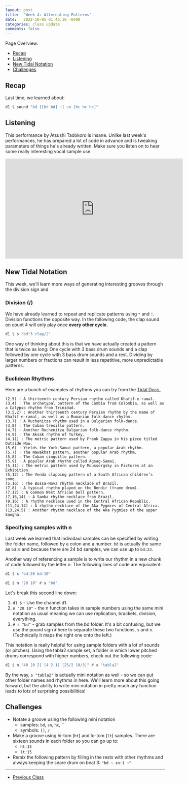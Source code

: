 ```yaml
---
layout: post
title:  "Week 4: Alternating Patterns"
date:   2022-10-05 01:46:10 -0400
categories: class update
comments: false
---
```


Page Overview:
* [Recap](#recap)
* [Listening](#listening)
* [New Tidal Notation](#new-tidal-notation)
* [Challenges](#challenges)

## Recap
Last time, we learned about:

```haskell
d1 $ sound "bd [[bd bd] ~] sn [hc hc hc]"
```

## Listening
This performance by Atsushi Tadokoro is insane. Unlike last week's performances, he has prepared a lot of code in advance and is tweaking parameters of things he's already written. Make sure you listen on to hear some really interesting vocal sample use.

<iframe width="560" height="315" src="https://www.youtube-nocookie.com/embed/Tjf-NJNfOP4?start=108" title="YouTube video player" frameborder="0" allow="accelerometer; autoplay; clipboard-write; encrypted-media; gyroscope; picture-in-picture" allowfullscreen></iframe>

## New Tidal Notation
This week, we'll learn more ways of generating interesting grooves through the division sign and 

### Division (/)
We have already learned to repeat and replicate patterns using `*` and `!`. Division functions the opposite way. In the following code, the clap sound on count 4 will only play once **every other cycle.** 

```haskell
d1 $ s "bd!3 clap/2"
```
One way of thinking about this is that we have actually created a pattern that is twice as long: One cycle with 3 bass drum sounds and a clap followed by one cycle with 3 bass drum sounds and a rest. Dividing by larger numbers or fractions can result in less repetitive, more unpredictable patterns.

### Euclidean Rhythms
Here are a bunch of examples of rhythms you can try from the [Tidal Docs.](https://tidalcycles.org/docs/patternlib/tutorials/mini_notation#euclidian-sequences)
```
(2,5) : A thirteenth century Persian rhythm called Khafif-e-ramal.
(3,4) : The archetypal pattern of the Cumbia from Colombia, as well as a Calypso rhythm from Trinidad.
(3,5,2) : Another thirteenth century Persian rhythm by the name of Khafif-e-ramal, as well as a Rumanian folk-dance rhythm.
(3,7) : A Ruchenitza rhythm used in a Bulgarian folk-dance.
(3,8) : The Cuban tresillo pattern.
(4,7) : Another Ruchenitza Bulgarian folk-dance rhythm.
(4,9) : The Aksak rhythm of Turkey.
(4,11) : The metric pattern used by Frank Zappa in his piece titled Outside Now.
(5,6) : Yields the York-Samai pattern, a popular Arab rhythm.
(5,7) : The Nawakhat pattern, another popular Arab rhythm.
(5,8) : The Cuban cinquillo pattern.
(5,9) : A popular Arab rhythm called Agsag-Samai.
(5,11) : The metric pattern used by Moussorgsky in Pictures at an Exhibition.
(5,12) : The Venda clapping pattern of a South African children’s song.
(5,16) : The Bossa-Nova rhythm necklace of Brazil.
(7,8) : A typical rhythm played on the Bendir (frame drum).
(7,12) : A common West African bell pattern.
(7,16,14) : A Samba rhythm necklace from Brazil.
(9,16) : A rhythm necklace used in the Central African Republic.
(11,24,14) : A rhythm necklace of the Aka Pygmies of Central Africa.
(13,24,5) : Another rhythm necklace of the Aka Pygmies of the upper Sangha.
```

### Specifying samples with n
Last week we learned that individaul samples can be specified by writing the folder name, followed by a colon and a number. `bd` is actually the same as `bd:0` and because there are 24 bd samples, we can use up to `bd:23`. 

Another way of referencing a sample is to write our rhythm in a new chunk of code followed by the letter n. The following lines of code are equivalent:

```haskell
d1 $ s "bd:20 bd:10"

d1 $ n "20 10" # s "bd"
```

Let's break this second line down:
1. `d1 $` - Use the channel d1.
2. `n "20 10"` - the n function takes in sample numbers using the same mini notation as usual meaning we can use replication, brackets, division, everything.
3. `# s "bd"` - grab samples from the bd folder. It's a bit confusing, but we use the pound sign `#` here to separate these two functions, `s` and `n`. (Technically it maps the right one onto the left.)

This notation is really helpful for using sample folders with a lot of sounds (or pitches). Using the tabla2 sample set, a folder in which lower pitched drums correspond with higher numbers, check out the following code:

```haskell
d1 $ n "40 [0 2] [4 2 1] [25/2 10/3]" # s "tabla2"
```
By the way, `s "tabla2"` is actually mini notation as well - so we can put other folder names and rhythms in here. We'll learn more about this going forward, but the ability to write mini notation in pretty much any function leads to lots of surprising possibilities!

## Challenges
* Notate a groove using the following mini notation
  * samples: `bd`, `sn`, `hc`, ``
  * symbols: `[]`, `/`
* Make a groove using hi-tom (`ht`) and lo-tom (`lt`) samples. There are sixteen sounds in each folder so you can go up to:
  * `ht:15`
  * `lt:15`
* Remix the following pattern by filling in the rests with other rhythms and always keeping the snare drum on beat 3: `"bd ~ sn:1 ~"`

---

* [Previous Class](/laptopclass/class/update/2022/09/16/week2.html)
